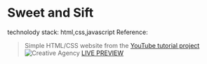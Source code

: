 # Sweet and Sift

technolody stack:
html,css,javascript
Reference:

> Simple HTML/CSS website from the [YouTube tutorial project](https://www.youtube.com/watch?v=lvYnfMOUOJY&t=274s)
> ![Creative Agency](/images/screenshot.png "Creative Agency")
> [LIVE PREVIEW](https://raw.githack.com/bradtraversy/creative-agency-website/master/index.html)

